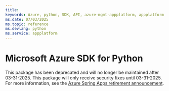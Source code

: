 ```yaml
---
title: 
keywords: Azure, python, SDK, API, azure-mgmt-appplatform, appplatform
ms.date: 07/03/2025
ms.topic: reference
ms.devlang: python
ms.service: appplatform
---
```

# Microsoft Azure SDK for Python

This package has been deprecated and will no longer be maintained after 03-31-2025. This package will only receive security fixes until 03-31-2025. For more information, see the [Azure Spring Apps retirement announcement](https://aka.ms/asaretirement). 

